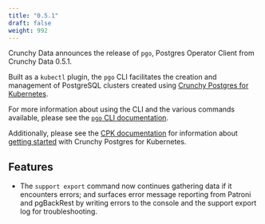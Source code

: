 ```yaml
---
title: "0.5.1"
draft: false
weight: 992
---
```


[Crunchy Postgres for Kubernetes]: https://www.crunchydata.com/products/crunchy-postgresql-for-kubernetes
[`pgo` CLI documentation]: https://access.crunchydata.com/documentation/postgres-operator-client/latest

Crunchy Data announces the release of `pgo`, Postgres Operator Client from Crunchy Data 0.5.1.

Built as a `kubectl` plugin, the `pgo` CLI facilitates the creation and management of PostgreSQL clusters created using [Crunchy Postgres for Kubernetes][].

For more information about using the CLI and the various commands available, please see the [`pgo` CLI documentation][].

Additionally, please see the [CPK documentation](https://access.crunchydata.com/documentation/postgres-operator/latest) for information about [getting started](https://access.crunchydata.com/documentation/postgres-operator/latest/quickstart/) with Crunchy Postgres for Kubernetes.

## Features

- The `support export` command now continues gathering data if it encounters errors; and surfaces error message reporting from Patroni and pgBackRest by writing errors to the console and the support export log for troubleshooting.

